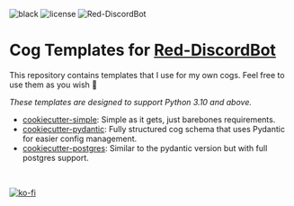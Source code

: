 ![black](https://img.shields.io/badge/style-black-000000?style=for-the-badge&?link=https://github.com/psf/black)
![license](https://img.shields.io/github/license/Vertyco/Vrt-Cogs?style=for-the-badge)
![Red-DiscordBot](https://img.shields.io/badge/Red%20DiscordBot-V3.5-red?style=for-the-badge)

# Cog Templates for [Red-DiscordBot](https://github.com/Cog-Creators/Red-DiscordBot)

This repository contains templates that I use for my own cogs. Feel free to use them as you wish 🙂

_These templates are designed to support Python 3.10 and above._

- [cookiecutter-simple](cookiecutter-simple/README.md): Simple as it gets, just barebones requirements.
- [cookiecutter-pydantic](cookiecutter-pydantic/README.md): Fully structured cog schema that uses Pydantic for easier config management.
- [cookiecutter-postgres](cookiecutter-postgres/README.md): Similar to the pydantic version but with full postgres support.

<br/>

[![ko-fi](https://ko-fi.com/img/githubbutton_sm.svg)](https://ko-fi.com/vertyco)<br/>
